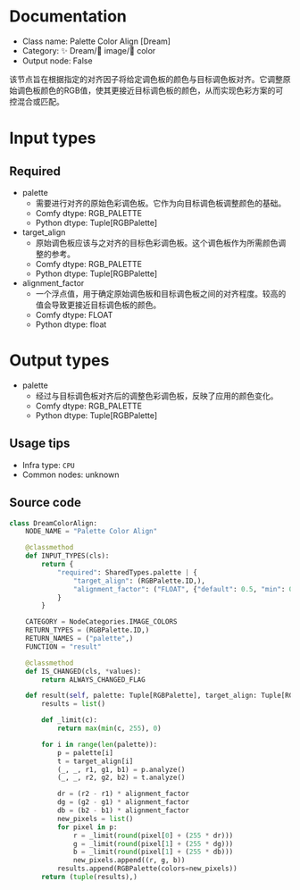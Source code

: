 
# Documentation
- Class name: Palette Color Align [Dream]
- Category: ✨ Dream/🌄 image/🎨 color
- Output node: False

该节点旨在根据指定的对齐因子将给定调色板的颜色与目标调色板对齐。它调整原始调色板颜色的RGB值，使其更接近目标调色板的颜色，从而实现色彩方案的可控混合或匹配。

# Input types
## Required
- palette
    - 需要进行对齐的原始色彩调色板。它作为向目标调色板调整颜色的基础。
    - Comfy dtype: RGB_PALETTE
    - Python dtype: Tuple[RGBPalette]
- target_align
    - 原始调色板应该与之对齐的目标色彩调色板。这个调色板作为所需颜色调整的参考。
    - Comfy dtype: RGB_PALETTE
    - Python dtype: Tuple[RGBPalette]
- alignment_factor
    - 一个浮点值，用于确定原始调色板和目标调色板之间的对齐程度。较高的值会导致更接近目标调色板的颜色。
    - Comfy dtype: FLOAT
    - Python dtype: float

# Output types
- palette
    - 经过与目标调色板对齐后的调整色彩调色板，反映了应用的颜色变化。
    - Comfy dtype: RGB_PALETTE
    - Python dtype: Tuple[RGBPalette]


## Usage tips
- Infra type: `CPU`
- Common nodes: unknown


## Source code
```python
class DreamColorAlign:
    NODE_NAME = "Palette Color Align"

    @classmethod
    def INPUT_TYPES(cls):
        return {
            "required": SharedTypes.palette | {
                "target_align": (RGBPalette.ID,),
                "alignment_factor": ("FLOAT", {"default": 0.5, "min": 0.0, "max": 10.0, "step": 0.1}),
            }
        }

    CATEGORY = NodeCategories.IMAGE_COLORS
    RETURN_TYPES = (RGBPalette.ID,)
    RETURN_NAMES = ("palette",)
    FUNCTION = "result"

    @classmethod
    def IS_CHANGED(cls, *values):
        return ALWAYS_CHANGED_FLAG

    def result(self, palette: Tuple[RGBPalette], target_align: Tuple[RGBPalette], alignment_factor: float):
        results = list()

        def _limit(c):
            return max(min(c, 255), 0)

        for i in range(len(palette)):
            p = palette[i]
            t = target_align[i]
            (_, _, r1, g1, b1) = p.analyze()
            (_, _, r2, g2, b2) = t.analyze()

            dr = (r2 - r1) * alignment_factor
            dg = (g2 - g1) * alignment_factor
            db = (b2 - b1) * alignment_factor
            new_pixels = list()
            for pixel in p:
                r = _limit(round(pixel[0] + (255 * dr)))
                g = _limit(round(pixel[1] + (255 * dg)))
                b = _limit(round(pixel[1] + (255 * db)))
                new_pixels.append((r, g, b))
            results.append(RGBPalette(colors=new_pixels))
        return (tuple(results),)

```
